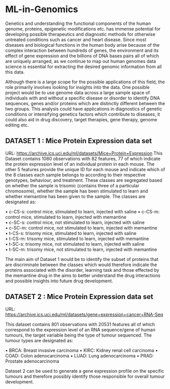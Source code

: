 # ML-in-Genomics
Genetics and understanding the functional components of the human genome, proteins, epigenetic modifications etc. has immense potential for developing possible therapeutics and diagnostic methods for otherwise untreated conditions such as cancer and heart disease. Since most diseases and biological functions in the human body arise because of the complex interaction between hundreds of genes, the environment and its effect of gene expression and the billions of DNA bases pairs all of which are uniquely arranged, as we continue to map out human genomes data science is essential for extracting the desired genomic information from all this data.

Although there is a large scope for the possible applications of this field, the role primarily involves looking for insights into the data. One possible project would be to use genome data across a large sample space of individuals with and without a specific disease or disorder to identify DNA sequences, genes and/or proteins which are distinctly different between the two groups. This analysis could have applications in diagnostics of genetic conditions or intensifying genetics factors which contribute to diseases, it could also aid in drug discovery, target therapies, gene therapy, genome editing etc.


## DATASET 1 : Mice Protein Expression data set

URL: https://archive.ics.uci.edu/ml/datasets/Mice+Protein+Expression 
This Dataset contains 1080 observations with 82 features, 77 of which indicate the protein expression level of an individual protein in each mouse. The other 5 features provide the unique ID for each mouse and indicate which of the 8 classes each sample belongs to according to their respective genotypes, behaviour, and treatment. These classes are segregated based on whether the sample is trisomic (contains three of a particular chromosome), whether the sample has been stimulated to learn and whether memantine has been given to the sample. The classes are designated as:  

•	c-CS-s: control mice, stimulated to learn, injected with saline 
•	c-CS-m: control mice, stimulated to learn, injected with memantine  
•	c-SC-s: control mice, not stimulated to learn, injected with saline  
•	c-SC-m: control mice, not stimulated to learn, injected with memantine  
•	t-CS-s: trisomy mice, stimulated to learn, injected with saline  
•	t-CS-m: trisomy mice, stimulated to learn, injected with memantine  
•	t-SC-s: trisomy mice, not stimulated to learn, injected with saline  
•	t-SC-m: trisomy mice, not stimulated to learn, injected with memantine  

The main aim of Dataset 1 would be to identify the subset of proteins that are discriminate between the classes which would therefore indicate the proteins associated with the disorder, learning task and those effected by the memantine drug in the aims to better understand the drug interactions and possible insights into future drug development. 

## DATASET 2 : Mice Protein Expression data set

URL: https://archive.ics.uci.edu/ml/datasets/gene+expression+cancer+RNA-Seq 

This dataset contains 801 observations with 20531 features all of which correspond to the expression level of an RNA sequence/gene of human tumours, the target variable being the type of tumour sequenced.  The tumour types are designated as: 

•	BRCA: Breast invasive carcinoma 
•	KIRC:  Kidney renal cell carcinoma 
•	COAD: Colon adenocarcinoma 
•	LUAD: Lung adenocarcinoma 
•	PRAD: Prostate adenocarcinoma 



Dataset 2 can be used to generate a gene expression profile on the specific tumours and therefore possibly identify those responsible for overall tumour development.  
